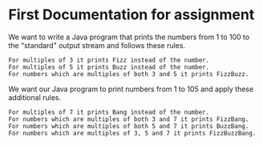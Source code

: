 # First Documentation for assignment

We want to write a Java program that prints the numbers from 1 to 100 to the "standard" output stream and follows these rules.

    For multiples of 3 it prints Fizz instead of the number.
    For multiples of 5 it prints Buzz instead of the number.
    For numbers which are multiples of both 3 and 5 it prints FizzBuzz.

We want our Java program to print numbers from 1 to 105 and apply these additional rules.

    For multiples of 7 it prints Bang instead of the number.
    For numbers which are multiples of both 3 and 7 it prints FizzBang.
    For numbers which are multiples of both 5 and 7 it prints BuzzBang.
    For numbers which are multiples of 3, 5 and 7 it prints FizzBuzzBang.

